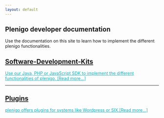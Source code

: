 ```yaml
---
layout: default
---
```


<div class="title">  
<h2 class = "schrift" > Plenigo developer documentation </h2>
<a class = "subtitle"> Use the documentation on this site to learn how to implement the different plenigo functionalities. </a>
</div>
<div >
<div class="row">
           <div class="col-lg-8 col-lg-offset-2 col-md-10 col-md-offset-1">
               <div class="post-preview">
                <a href="sdks" >
                <h2 text-align = "center" class="post-title">
                Software-Development-Kits
                </h2>
                <a   class = "post-title" href="sdks" style="color: #16aeb9"> 
                Use our Java, PHP or JavaScript SDK to implement the different functionalities of plenigo. [Read more...]
                </a>
                </a>
                </div>
               <hr>             
                <div class="post-preview">
                      <a href="plugins" >
                     <h2 class="post-title">
                     Plugins
                     </h2>
                     <a class = "post-title" href="plugins" style="color: #16aeb9"> 
                     plenigo offers plugins for systems like Wordpress or SIX.[Read more...]
                     </a>
                     </a>
                </div>